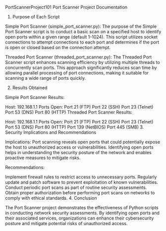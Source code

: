  PortScannerProject101
Port Scanner Project Documentation

1. Purpose of Each Script

Simple Port Scanner (simple_port_scanner.py):
The purpose of the Simple Port Scanner script is to conduct a basic scan on a specified host to identify open ports within a given range (default 1-1024). This script utilizes socket connections to attempt connections to each port and determines if the port is open or closed based on the connection attempt.

Threaded Port Scanner (threaded_port_scanner.py):
The Threaded Port Scanner script enhances scanning efficiency by utilizing multiple threads to concurrently scan ports. This approach significantly reduces scan time by allowing parallel processing of port connections, making it suitable for scanning a wide range of ports quickly.

2. Results Obtained

Simple Port Scanner Results:

Host: 192.168.1.1
Ports Open:
Port 21 (FTP)
Port 22 (SSH)
Port 23 (Telnet)
Port 53 (DNS)
Port 80 (HTTP)
Threaded Port Scanner Results:

Host: 192.168.1.1
Ports Open:
Port 21 (FTP)
Port 22 (SSH)
Port 23 (Telnet)
Port 53 (DNS)
Port 80 (HTTP)
Port 139 (NetBIOS)
Port 445 (SMB)
3. Security Implications and Recommendations

Implications:
Port scanning reveals open ports that could potentially expose the host to unauthorized access or vulnerabilities. Identifying open ports helps in understanding the security posture of the network and enables proactive measures to mitigate risks.

Recommendations:

Implement firewall rules to restrict access to unnecessary ports.
Regularly update and patch software to prevent exploitation of known vulnerabilities.
Conduct periodic port scans as part of routine security assessments.
Obtain proper authorization before performing port scans on networks to comply with ethical standards.
4. Conclusion

The Port Scanner project demonstrates the effectiveness of Python scripts in conducting network security assessments. By identifying open ports and their associated services, organizations can enhance their cybersecurity posture and mitigate potential risks of unauthorized access.
